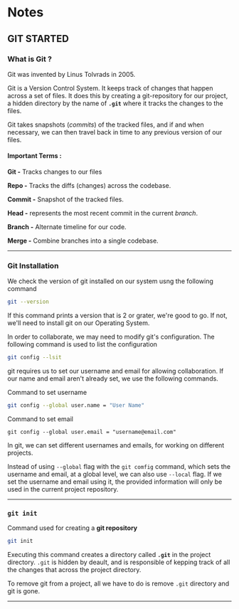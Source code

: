 # Notes

## GIT STARTED

### What is Git ?

Git was invented by Linus Tolvrads in 2005.

Git is a Version Control System. It keeps track of changes that happen across a set of files.
It  does this by creating a git-repository for our project, a hidden directory by the name of **`.git`** where it tracks the changes to the files.

Git takes snapshots (*commits*) of the tracked files, and if and when necessary, we can then travel back in time to any previous version of our files.

#### **Important Terms :**

**Git -** Tracks changes to our files

**Repo -** Tracks the diffs (changes) across the codebase.

**Commit -** Snapshot of the tracked files.

**Head -** represents the most recent commit in the current *branch*.

**Branch -** Alternate timeline for our code.

**Merge -** Combine branches into a single codebase.

***

### Git Installation

We check the version of git installed on our system usng the following command

```bash
git --version
```

If this command prints a version that is 2 or grater, we're good to go. If not, we'll need to install git on our Operating System.

In order to collaborate, we may need to modify git's configuration. The following command is used to list the configuration

```bash
git config --lsit
```

git requires us to set our username and email for allowing collaboration. If our name and email aren't already set, we use the following commands.

Command to set username

```bash
git config --global user.name = "User Name"
```

Command to set email

```bsh
git config --global user.email = "username@email.com"
```

In git, we can set different usernames and emails, for working on different projects.

Instead of using `--global` flag with the `git comfig` command, which sets the username and email, at a global level, we can also use `--local` flag. If we set the username and email using it, the provided information will only be used in the current project repository.

***

### `git init`

Command used for creating a **git repository**

```bash
git init
```

Executing this command creates a directory called **`.git`** in the project directory. `.git` is hidden by deault, and is responsible of kepping track of all the changes that across the project directory.

To remove git from a project, all we have to do is remove `.git` directory and git is gone.

***
